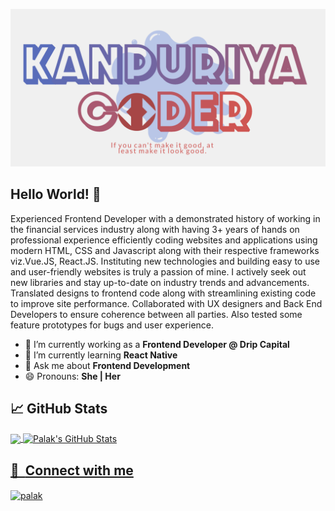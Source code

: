 
![alt text](https://github.com/palakbansal3233/palakbansal3233/blob/master/Logo.png?raw=true)
## Hello World! 👋

Experienced Frontend Developer with a demonstrated history of working in the financial services industry along with having 3+ years of hands on professional experience efficiently coding websites and applications using modern HTML, CSS and Javascript along with their respective frameworks viz.Vue.JS, React.JS.
Instituting new technologies and building easy to use and user-friendly websites is truly a passion of mine. I actively seek out new libraries and stay up-to-date on industry trends and advancements. Translated designs to frontend code along with streamlining existing code to improve site performance. Collaborated with UX
designers and Back End Developers to ensure coherence between all parties. Also tested some feature prototypes for bugs and user experience.


- 🔭 I’m currently working as a **Frontend Developer @ Drip Capital**
- 🌱 I’m currently learning **React Native**
- 💬 Ask me about **Frontend Development**
- 😄 Pronouns: **She | Her**


## &#x1f4c8; GitHub Stats
<a href="https://github.com/palakbansal3233/palakbansal3233">
  <img align="center" src="https://github-readme-stats.vercel.app/api/top-langs/?username=palakbansal3233&title_color=ffffff&text_color=c9cacc&icon_color=2bbc8a&bg_color=1d1f21&langs_count=3" />
</a>

<a href="https://github.com/AashimaAhuja/AashimaAhuja">
  <img align="center" src="https://github-readme-stats.vercel.app/api?username=palakbansal3233&show_icons=true&line_height=27&count_private=true&title_color=ffffff&text_color=c9cacc&icon_color=2bbc8a&bg_color=1d1f21" alt="Palak's GitHub Stats" />

## 🔗 &nbsp;**Connect with me**
<p align="left">
<a href="https://linkedin.com/in/palak-b-73278114a" target="blank"><img align="center" src="https://raw.githubusercontent.com/rahuldkjain/github-profile-readme-generator/master/src/images/icons/Social/linked-in-alt.svg" alt="palak" height="30" width="40" /></a>
